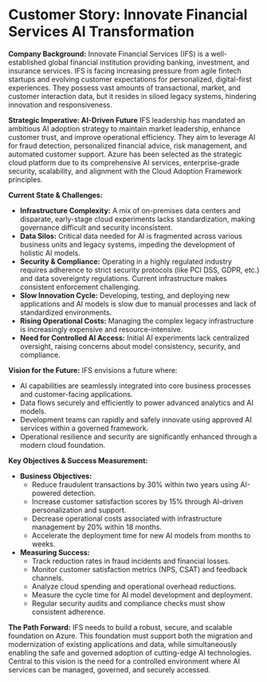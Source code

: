 # Customer Story: Innovate Financial Services AI Transformation

**Company Background:**
Innovate Financial Services (IFS) is a well-established global financial institution providing banking, investment, and insurance services. IFS is facing increasing pressure from agile fintech startups and evolving customer expectations for personalized, digital-first experiences. They possess vast amounts of transactional, market, and customer interaction data, but it resides in siloed legacy systems, hindering innovation and responsiveness.

**Strategic Imperative: AI-Driven Future**
IFS leadership has mandated an ambitious AI adoption strategy to maintain market leadership, enhance customer trust, and improve operational efficiency. They aim to leverage AI for fraud detection, personalized financial advice, risk management, and automated customer support. Azure has been selected as the strategic cloud platform due to its comprehensive AI services, enterprise-grade security, scalability, and alignment with the Cloud Adoption Framework principles.

**Current State & Challenges:**
* **Infrastructure Complexity:** A mix of on-premises data centers and disparate, early-stage cloud experiments lacks standardization, making governance difficult and security inconsistent.
* **Data Silos:** Critical data needed for AI is fragmented across various business units and legacy systems, impeding the development of holistic AI models.
* **Security & Compliance:** Operating in a highly regulated industry requires adherence to strict security protocols (like PCI DSS, GDPR, etc.) and data sovereignty regulations. Current infrastructure makes consistent enforcement challenging.
* **Slow Innovation Cycle:** Developing, testing, and deploying new applications and AI models is slow due to manual processes and lack of standardized environments.
* **Rising Operational Costs:** Managing the complex legacy infrastructure is increasingly expensive and resource-intensive.
* **Need for Controlled AI Access:** Initial AI experiments lack centralized oversight, raising concerns about model consistency, security, and compliance.

**Vision for the Future:**
IFS envisions a future where:
* AI capabilities are seamlessly integrated into core business processes and customer-facing applications.
* Data flows securely and efficiently to power advanced analytics and AI models.
* Development teams can rapidly and safely innovate using approved AI services within a governed framework.
* Operational resilience and security are significantly enhanced through a modern cloud foundation.

**Key Objectives & Success Measurement:**

* **Business Objectives:**
    * Reduce fraudulent transactions by 30% within two years using AI-powered detection.
    * Increase customer satisfaction scores by 15% through AI-driven personalization and support.
    * Decrease operational costs associated with infrastructure management by 20% within 18 months.
    * Accelerate the deployment time for new AI models from months to weeks.
* **Measuring Success:**
    * Track reduction rates in fraud incidents and financial losses.
    * Monitor customer satisfaction metrics (NPS, CSAT) and feedback channels.
    * Analyze cloud spending and operational overhead reductions.
    * Measure the cycle time for AI model development and deployment.
    * Regular security audits and compliance checks must show consistent adherence.

**The Path Forward:**
IFS needs to build a robust, secure, and scalable foundation on Azure. This foundation must support both the migration and modernization of existing applications and data, while simultaneously enabling the safe and governed adoption of cutting-edge AI technologies. Central to this vision is the need for a controlled environment where AI services can be managed, governed, and securely accessed.
